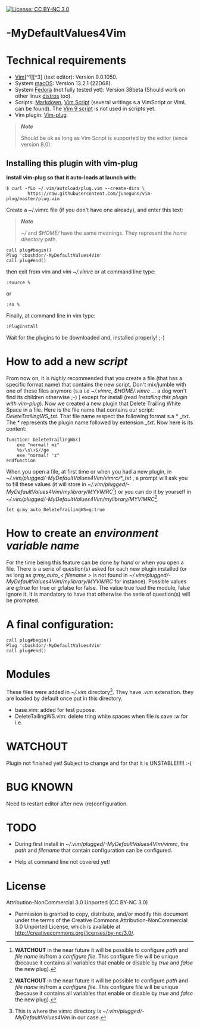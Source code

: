<!-- ------------------------------------------------------
* Created By : sdo
* File Name : README.md
* Creation Date :2023-05-08 05:52:48
* Last Modified : 2023-07-13 17:01:04
* Email Address : sdo@dorseb.ddns.net
* Version : 0.0.0.177
* License : 
* 	Permission is granted to copy, distribute, and/or modify this document under the terms of the Creative Commons Attribution-NonCommercial 3.0
* 	Unported License, which is available at http://creativecommons.org/licenses/by-nc/3.0/.
* Purpose :
------------------------------------------------------ -->

[![License: CC BY-NC 3.0](https://img.shields.io/badge/License-CC_BY--NC_3.0-lightgrey.svg)](https://creativecommons.org/licenses/by-nc/3.0/)

# -MyDefaultValues4Vim

# Technical requirements

- [Vim](https://en.wikipedia.org/wiki/Vim_(text_editor))[^1][^3] (text editor): Version 9.0.1050.
- System [macOS](https://en.wikipedia.org/wiki/MacOS): Version 13.2.1 (22D68).
- System [Fedora](https://getfedora.org/) (not fully tested yet): Version 38beta (Should work on other linux [distros](https://en.wikipedia.org/wiki/List_of_Linux_distributions) too).
- Scripts: [Markdown](https://en.wikipedia.org/wiki/Markdown), [Vim Script](https://en.wikipedia.org/wiki/Vim_(text_editor)#Vim_script) (several writings s.a VimScript or VimL can be found). The [Vim 9 script](https://vimhelp.org/vim9.txt.html#) is not used in scripts yet.
- Vim plugin: [Vim-plug](https://github.com/junegunn/vim-plug).


>***Note***
>
> Should be ok as long as Vim Script is supported by the editor (since version 8.0).

## Installing this plugin with vim-plug

**Install vim-plug so that it auto-loads at launch with:**

```
$ curl -fLo ~/.vim/autoload/plug.vim --create-dirs \
        https://raw.githubusercontent.com/junegunn/vim-plug/master/plug.vim
```

Create a ~/.vimrc file (if you don't have one already), and enter this text:

>***Note***
>
> *~/* and *$HOME/* have the same meanings. They represent the *home directory* path.

```
call plug#begin()
Plug 'cbushdor/-MyDefaultValues4Vim'
call plug#end()

```

then exit from vim and *vim ~/.vimrc* or at command line type:

```
:source %
```

or

```
:so %
```

Finally, at command line in vim type:
```
:PlugInstall
```

Wait for the plugins to be downloaded and, installed properly! ;-)

# How to add a new *script*

From now on, it is *highly* recommended that you create a file (that has a specific format name) that contains the new script. Don't mix/jumble with one of these files anymore (s.a i.e *~/.vimrc*, *$HOME/.vimrc* ... a dog won't find its children otherwise ;-) ) except for install (read *Installing this plugin with vim-plug*). Now we created a new plugin that Delete Trailing White Space in a file. Here is the file name that contains our script:  *DeleteTrailingWS_txt*. That file name respect the following format s.a * *_txt*. The * represents the plugin name followed by extension *_txt*. Now here is its content:

```
function! DeleteTrailingWS()
	exe "normal! mz"
	%s/\s\+$//ge
	exe "normal! 'z"
endfunction
```

When you open a file, at first time or when you had a new plugin, in *~/.vim/plugged/-MyDefaultValues4Vim/vimrc/\*_txt* , a prompt will ask you to fill these values (it will store in *~/.vim/plugged/-MyDefaultValues4Vim/mylibrary/MYVIMRC*[^5])  or you can do it by yourself in  *~/.vim/plugged/-MyDefaultValues4Vim/mylibrary/MYVIMRC*[^5].

```
let g:my_auto_DeleteTrailingWS=g:true
```

# How to create an *environment variable name*

For the time being this feature can be done *by hand* or when you open a file. There is a serie of question(s) asked for each new plugin installed (or as long as *g:my_auto_< filename >* is not found in *~/.vim/plugged/-MyDefaultValues4Vim/mylibrary/MYVIMRC* for instance). Possible values are g:true for true or g:false for false. The value true load the module, false ignore it. It is mandatory to have that otherwise the serie of question(s) will be prompted.

# A final configuration:

```
call plug#begin()
Plug 'cbushdor/-MyDefaultValues4Vim'
call plug#end()
```

# Modules

These files were added in *~/.vim* directory[^4]. They have *.vim* extenstion. they are loaded by default once put in this directory.

* base.vim: added for test pupose.
* DeleteTailingWS.vim: delete tring white spaces when file is save *:w* for i.e.	


# WATCHOUT

Plugin not finished yet! Subject to change and for that it is UNSTABLE!!!!! :-(

# BUG KNOWN

Need to restart editor after new (re)configuration.

# TODO

- During first install in *~/.vim/plugged/-MyDefaultValues4Vim/vimrc*, the *path* and *filename* that contain configuration can be configured.

- Help at command line not covered yet!

# License

Attribution-NonCommercial 3.0 Unported (CC BY-NC 3.0)
* 	Permission is granted to copy, distribute, and/or modify this document under the terms of the Creative Commons Attribution-NonCommercial 3.0
 	Unported License, which is available at http://creativecommons.org/licenses/by-nc/3.0/.

[^1]: About [Vim](https://www.vim.org/about.php).
[^2]: How to install [Vim plugin](https://linuxhandbook.com/install-vim-plugins/).
[^3]: This code was based on [Vim documentation](https://vimdoc.sourceforge.net/).
[^4]: This is where the vimrc directory is *~/.vim/plugged/-MyDefaultValues4Vim* in our case.
[^5]: **WATCHOUT** in the near future it will be possible to configure *path* and *file name* in/from a *configure file*. This configure file will be unique (because it contains all variables that enable or disable by *true* and *false* the new plug).
